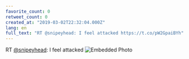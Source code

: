 ```yaml
---
favorite_count: 0
retweet_count: 0
created_at: "2019-03-02T22:32:04.000Z"
lang: en
full_text: "RT @snipeyhead: I feel attacked https://t.co/pW2GpaiBYh"
---
```


RT [@snipeyhead](https://twitter.com/snipeyhead): I feel attacked
![Embedded Photo](https://twitter-media-coderbyheart.s3.eu-north-1.amazonaws.com/1101973471867949056-D0rLkMnU4AEArFj.jpg)
